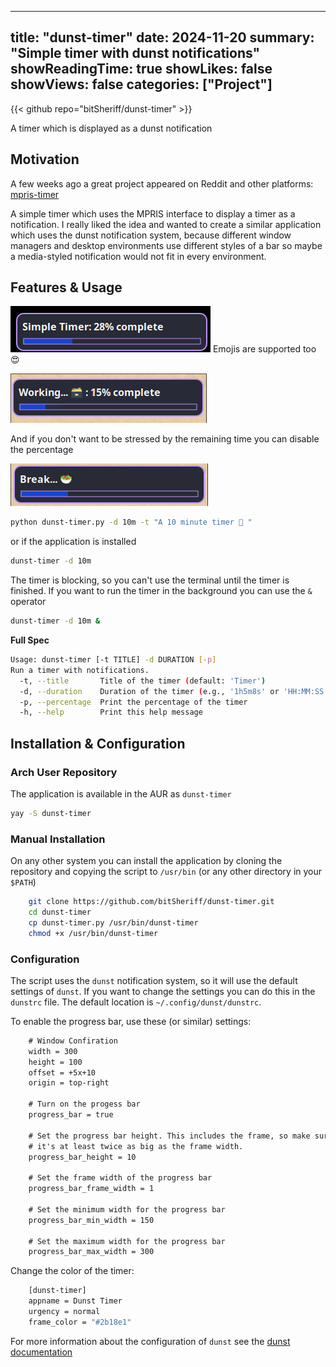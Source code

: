 
---

title: "dunst-timer"
date: 2024-11-20
summary: "Simple timer with dunst notifications"
showReadingTime: true
showLikes: false
showViews: false
categories: ["Project"]
---

{{< github repo="bitSheriff/dunst-timer" >}}

A timer which is displayed as a dunst notification

## Motivation

A few weeks ago a great project appeared on Reddit and other platforms:
[mpris-timer](https://github.com/efogdev/mpris-timer)

A simple timer which uses the MPRIS interface to display a timer as a notification. I really liked the idea and wanted to create a similar application which uses the dunst notification system, because different window managers and desktop environments use different styles of a bar so maybe a media-styled notification would not fit in every environment.

## Features & Usage

![](https://raw.githubusercontent.com/bitSheriff/dunst-timer/refs/heads/master/doc/example1.png)
Emojis are supported too 😍

![](https://raw.githubusercontent.com/bitSheriff/dunst-timer/refs/heads/master/doc/example2.png)

And if you don't want to be stressed by the remaining time you can disable the percentage

![](https://raw.githubusercontent.com/bitSheriff/dunst-timer/refs/heads/master/doc/example3.png)

```bash
python dunst-timer.py -d 10m -t "A 10 minute timer 💼 "
```

or if the application is installed

```bash
dunst-timer -d 10m
```

The timer is blocking, so you can't use the terminal until the timer is finished. If you want to run the timer in the background you can use the `&` operator

```bash
dunst-timer -d 10m &
```

**Full Spec**

```bash
Usage: dunst-timer [-t TITLE] -d DURATION [-p]
Run a timer with notifications.
  -t, --title       Title of the timer (default: 'Timer')
  -d, --duration    Duration of the timer (e.g., '1h5m8s' or 'HH:MM:SS')
  -p, --percentage  Print the percentage of the timer
  -h, --help        Print this help message
```

## Installation & Configuration

### Arch User Repository

The application is available in the AUR as `dunst-timer`

```bash
yay -S dunst-timer
```

### Manual Installation

On any other system you can install the application by cloning the repository and copying the script to `/usr/bin` (or any other directory in your `$PATH`)

```bash
    git clone https://github.com/bitSheriff/dunst-timer.git
    cd dunst-timer
    cp dunst-timer.py /usr/bin/dunst-timer
    chmod +x /usr/bin/dunst-timer
```

### Configuration

The script uses the `dunst` notification system, so it will use the default settings of `dunst`. If you want to change the settings you can do this in the `dunstrc` file. The default location is `~/.config/dunst/dunstrc`.

To enable the progress bar, use these (or similar) settings:

```txt
    # Window Confiration
    width = 300
    height = 100
    offset = +5x+10
    origin = top-right

    # Turn on the progess bar
    progress_bar = true

    # Set the progress bar height. This includes the frame, so make sure
    # it's at least twice as big as the frame width.
    progress_bar_height = 10

    # Set the frame width of the progress bar
    progress_bar_frame_width = 1

    # Set the minimum width for the progress bar
    progress_bar_min_width = 150

    # Set the maximum width for the progress bar
    progress_bar_max_width = 300

```

Change the color of the timer:

```bash
    [dunst-timer]
    appname = Dunst Timer
    urgency = normal
    frame_color = "#2b18e1"
```

For more information about the configuration of `dunst` see the [dunst documentation](https://dunst-project.org/documentation/)
